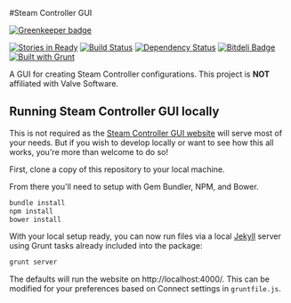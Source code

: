 #Steam Controller GUI

[![Greenkeeper badge](https://badges.greenkeeper.io/TheSeg/SteamController-GUI.svg)](https://greenkeeper.io/)

[![Stories in Ready](https://badge.waffle.io/theseg/steamcontroller-gui.png?label=ready&title=Ready)](https://waffle.io/theseg/steamcontroller-gui)
[![Build Status](https://travis-ci.org/TheSeg/SteamController-GUI.png?branch=develop)](https://travis-ci.org/TheSeg/SteamController-GUI)
[![Dependency Status](https://gemnasium.com/TheSeg/SteamController-GUI.png)](https://gemnasium.com/TheSeg/SteamController-GUI)
[![Bitdeli Badge](https://d2weczhvl823v0.cloudfront.net/TheSeg/steamcontroller-gui/trend.png)](https://bitdeli.com/free "Bitdeli Badge")
[![Built with Grunt](https://cdn.gruntjs.com/builtwith.png)](http://gruntjs.com/)


A GUI for creating Steam Controller configurations. This project is **NOT** affiliated with Valve Software.

## Running Steam Controller GUI locally
This is not required as the [Steam Controller GUI website](http://theseg.github.io/SteamController-GUI) will serve most of your needs. But if you wish to develop locally or want to see how this all works, you're more than welcome to do so!

First, clone a copy of this repository to your local machine.

From there you'll need to setup with Gem Bundler, NPM, and Bower.
```bash
bundle install
npm install
bower install
```

With your local setup ready, you can now run files via a local [Jekyll](http://jekyllrb.com) server using Grunt tasks already included into the package:

```bash
grunt server
```

The defaults will run the website on http://localhost:4000/. This can be modified for your preferences based on Connect settings in `gruntfile.js`.
